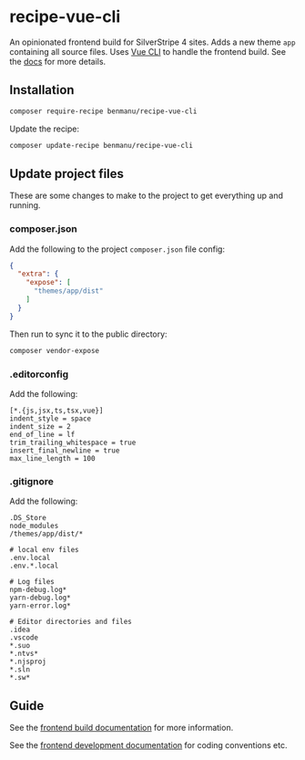 # recipe-vue-cli

An opinionated frontend build for SilverStripe 4 sites. Adds a new theme `app` containing all source files. Uses [Vue CLI](https://cli.vuejs.org/) to handle the frontend build. See the [docs](./docs/en/) for more details.

## Installation

```bash
composer require-recipe benmanu/recipe-vue-cli
```

Update the recipe:

```bash
composer update-recipe benmanu/recipe-vue-cli
```

## Update project files

These are some changes to make to the project to get everything up and running.

### composer.json

Add the following to the project `composer.json` file config:

```json
{
  "extra": {
    "expose": [
      "themes/app/dist"
    ]
  }
}
```

Then run to sync it to the public directory:

```bash
composer vendor-expose
```

### .editorconfig

Add the following:

```
[*.{js,jsx,ts,tsx,vue}]
indent_style = space
indent_size = 2
end_of_line = lf
trim_trailing_whitespace = true
insert_final_newline = true
max_line_length = 100
```

### .gitignore

Add the following:

```
.DS_Store
node_modules
/themes/app/dist/*

# local env files
.env.local
.env.*.local

# Log files
npm-debug.log*
yarn-debug.log*
yarn-error.log*

# Editor directories and files
.idea
.vscode
*.suo
*.ntvs*
*.njsproj
*.sln
*.sw*
```

## Guide

See the [frontend build documentation](./docs/en/frontend-build.md) for more information.

See the [frontend development documentation](./docs/en/frontend-development) for coding conventions etc.
